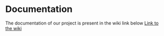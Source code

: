 # Documentation

The documentation of our project is present in the wiki link below
[Link to the wiki](https://github.com/HEIDI-Heimat-Digital/documentation/wiki)
